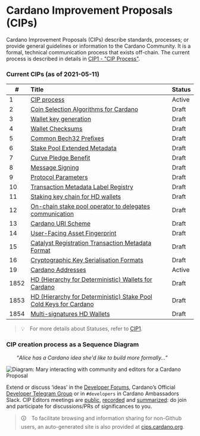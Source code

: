 # Cardano Improvement Proposals (CIPs)

Cardano Improvement Proposals (CIPs) describe standards, processes; or provide general guidelines or information to the Cardano Community. It is a formal, technical communication process that exists off-chain.
The current process is described in details in [CIP1 - "CIP Process"](./CIP-0001/CIP-0001.md).

### Current CIPs (as of 2021-05-11)

| #                 | Title                                                                                                                                         | Status                |
| ----------------- | :-------------------------------------------------------------------------------------------------------------------------------------------- | :-------------------- |
| 1 | [CIP process](./CIP-0001/CIP-0001.md) | Active |
| 2 | [Coin Selection Algorithms for Cardano](./CIP-0002/CIP-0002.md) | Draft |
| 3 | [Wallet key generation](./CIP-0003/CIP-0003.md) | Draft |
| 4 | [Wallet Checksums](./CIP-0004/CIP-0004.md) | Draft |
| 5 | [Common Bech32 Prefixes](./CIP-0005/CIP-0005.md) | Draft |
| 6 | [Stake Pool Extended Metadata](./CIP-0006/CIP-0006.md) | Draft |
| 7 | [Curve Pledge Benefit](./CIP-0007/CIP-0007.md) | Draft |
| 8 | [Message Signing](./CIP-0008/CIP-0008.md) | Draft |
| 9 | [Protocol Parameters](./CIP-0009/CIP-0009.md) | Draft |
| 10 | [Transaction Metadata Label Registry](./CIP-0010/CIP-0010.md) | Draft |
| 11 | [Staking key chain for HD wallets](./CIP-0011/CIP-0011.md) | Draft |
| 12 | [On-chain stake pool operator to delegates communication](./CIP-0012/CIP-0012.md) | Draft |
| 13 | [Cardano URI Scheme](./CIP-0013/CIP-0013.md) | Draft |
| 14 | [User-Facing Asset Fingerprint](./CIP-0014/CIP-0014.md) | Draft |
| 15 | [Catalyst Registration Transaction Metadata Format](./CIP-0015/CIP-0015.md) | Draft |
| 16 | [Cryptographic Key Serialisation Formats](./CIP-0016/CIP-0016.md) | Draft |
| 19 | [Cardano Addresses](./CIP-0019/CIP-0019.md) | Active |
| 1852 | [HD (Hierarchy for Deterministic) Wallets for Cardano](./CIP-1852/CIP-1852.md) | Draft |
| 1853 | [HD (Hierarchy for Deterministic) Stake Pool Cold Keys for Cardano](./CIP-1853/CIP-1853.md) | Draft |
| 1854 | [Multi-signatures HD Wallets](./CIP-1854/CIP-1854.md) | Draft |

> 💡 For more details about Statuses, refer to [CIP1](./CIP-0001/CIP-0001.md).


### CIP creation process as a Sequence Diagram

  “_Alice has a Cardano idea she'd like to build more formally…_”

![Diagram: Mary interacting with community and editors for a Cardano Proposal](./BiweeklyMeetings/sequence_diagram.png?raw=true "sequence_diagram.png")

Extend or discuss ‘ideas’ in the [Developer Forums](https://forum.cardano.org/c/developers/cips/122), Cardano’s Official [Developer Telegram Group](https://t.me/CardanoDevelopersOfficial) or in `#developers` in Cardano Ambassadors Slack.
CIP Editors meetings are [public](https://www.crowdcast.io/cips-biweekly), [recorded](https://www.crowdcast.io/cips-biweekly) and [summarized](https://github.com/cardano-foundation/CIPs/tree/master/BiweeklyMeetings): do join and participate for discussions/PRs of significances to you.

> 🛈 To facilitate browsing and information sharing for non-Github users, an auto-generated site is also provided at [cips.cardano.org](https://cips.cardano.org/).
